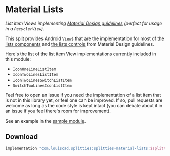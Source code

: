 # Material Lists

*List item Views implementing [Material Design guidelines](
https://material.io/guidelines) (perfect for usage in a `RecyclerView`).*

This [split](../../README.md#what-is-a-split "What is a split in Splitties?")
provides Android `View`s that are the implementation for most of
[the lists components](
https://material.io/guidelines/components/lists.html) and
[the lists controls](
https://material.io/guidelines/components/lists-controls.html) from Material
Design guidelines.

Here's the list of the list item View implementations currently included
in this module:
* `IconOneLineListItem`
* `IconTwoLinesListItem`
* `IconTwoLinesSwitchListItem`
* `SwitchTwoLinesIconListItem`

Feel free to open an issue if you need the implementation of a list item that
is not in this library yet, or feel one can be improved. If so, pull
requests are welcome as long as the code style is kept intact (you can
debate about it in an issue if you feel there's room for improvement).

See an example in the [sample module](../../sample).

## Download

```groovy
implementation "com.louiscad.splitties:splitties-material-lists:$splitties_version"
```
